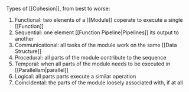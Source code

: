 Types of [[Cohesion]], from best to worse:

1. Functional: two elenents of a [[Module]] coperate to execute a single [[Function]]
2. Sequential: one element [[Function Pipeline|Pipelines]] its output to another
3. Communicational: all tasks of the module work on the same [[Data Structure]]
4. Procedural: all parts of the module contribute to the sequence
5. Temporal: when all parts of the module needs to be executed in [[Parallelism|parallel]]
6. Logical: all parts parts execute a similar operation
7. Coincidental: the parts of the module loosely associated with, if at all